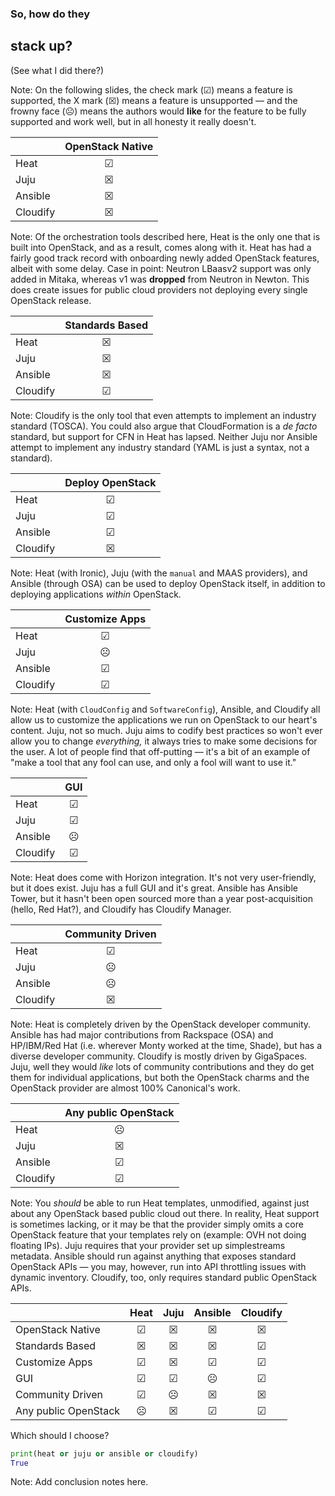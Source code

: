 ### So, how do they
## stack up?
(See what I did there?)

Note: On the following slides, the check mark (☑) means a feature is
supported, the X mark (☒) means a feature is unsupported — and the
frowny face (☹) means the authors would **like** for the feature to be
fully supported and work well, but in all honesty it really doesn't.


|          | OpenStack Native      |
| -------- |:---------------------:|
| Heat     | ☑                    |
| Juju     | ☒                    |
| Ansible  | ☒                    |
| Cloudify | ☒                    |

Note: Of the orchestration tools described here, Heat is the only one
that is built into OpenStack, and as a result, comes along with
it. Heat has had a fairly good track record with onboarding newly
added OpenStack features, albeit with some delay. Case in point:
Neutron LBaasv2 support was only added in Mitaka, whereas v1 was
**dropped** from Neutron in Newton. This does create issues for public
cloud providers not deploying every single OpenStack release.


|          | Standards Based       |
| -------- |:---------------------:|
| Heat     | ☒                    |
| Juju     | ☒                    |
| Ansible  | ☒                    |
| Cloudify | ☑                    |

Note: Cloudify is the only tool that even attempts to implement an
industry standard (TOSCA). You could also argue that CloudFormation is
a _de facto_ standard, but support for CFN in Heat has lapsed. Neither
Juju nor Ansible attempt to implement any industry standard (YAML is
just a syntax, not a standard).


|          | Deploy OpenStack      |
| -------- |:---------------------:|
| Heat     | ☑                    |
| Juju     | ☑                    |
| Ansible  | ☑                    |
| Cloudify | ☒                    |

Note: Heat (with Ironic), Juju (with the `manual` and MAAS providers),
and Ansible (through OSA) can be used to deploy OpenStack itself, in
addition to deploying applications _within_ OpenStack.


|          | Customize Apps        |
| -------- |:---------------------:|
| Heat     | ☑                    |
| Juju     | ☹                    |
| Ansible  | ☑                    |
| Cloudify | ☑                    |

Note: Heat (with `CloudConfig` and `SoftwareConfig`), Ansible, and
Cloudify all allow us to customize the applications we run on
OpenStack to our heart's content. Juju, not so much. Juju aims to
codify best practices so won't ever allow you to change _everything,_
it always tries to make some decisions for the user. A lot of people
find that off-putting — it's a bit of an example of "make a tool that
any fool can use, and only a fool will want to use it."


|          | GUI                   |
| -------- |:---------------------:|
| Heat     | ☑                    |
| Juju     | ☑                    |
| Ansible  | ☹                    |
| Cloudify | ☑                    |

Note: Heat does come with Horizon integration. It's not very
user-friendly, but it does exist. Juju has a full GUI and it's
great. Ansible has Ansible Tower, but it hasn't been open sourced more
than a year post-acquisition (hello, Red Hat?), and Cloudify has
Cloudify Manager.


|          | Community Driven      |
| -------- |:---------------------:|
| Heat     | ☑                    |
| Juju     | ☹                    |
| Ansible  | ☹                    |
| Cloudify | ☒                    |

Note: Heat is completely driven by the OpenStack developer
community. Ansible has had major contributions from Rackspace (OSA)
and HP/IBM/Red Hat (i.e. wherever Monty worked at the time, Shade),
but has a diverse developer community. Cloudify is mostly driven by
GigaSpaces. Juju, well they would _like_ lots of community
contributions and they do get them for individual applications, but
both the OpenStack charms and the OpenStack provider are almost 100%
Canonical's work.


|          | Any public OpenStack  |
| -------- |:---------------------:|
| Heat     | ☹                    |
| Juju     | ☒                    |
| Ansible  | ☑                    |
| Cloudify | ☑                    |

Note: You _should_ be able to run Heat templates, unmodified, against
just about any OpenStack based public cloud out there. In reality,
Heat support is sometimes lacking, or it may be that the provider
simply omits a core OpenStack feature that your templates rely on
(example: OVH not doing floating IPs). Juju requires that your
provider set up simplestreams metadata. Ansible should run against
anything that exposes standard OpenStack APIs — you may, however, run
into API throttling issues with dynamic inventory. Cloudify, too, only
requires standard public OpenStack APIs.


<!-- .slide: data-background-image="images/matrix.gif" data-background-size="cover" -->



|                        | Heat      | Juju      | Ansible   | Cloudify  |
| ---------------------- |:---------:|:---------:|:---------:|:---------:|
| OpenStack Native       | ☑        | ☒        | ☒        | ☒        |
| Standards Based        | ☒        | ☒        | ☒        | ☑        |
| Customize Apps         | ☑        | ☒        | ☑        | ☑        |
| GUI                    | ☑        | ☑        | ☹        | ☑        |
| Community Driven       | ☑        | ☹        | ☒        | ☒        |
| Any public OpenStack   | ☹        | ☒        | ☑        | ☑        |


Which should I choose?

```python
print(heat or juju or ansible or cloudify)
True
```


<!-- .slide: data-background-image="images/by-sa.svg" data-background-size="contain" -->

Note: Add conclusion notes here.
